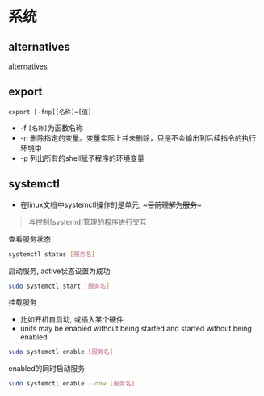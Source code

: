 # 系统

## alternatives

[alternatives](Linux_Command_Alternatives.md)

## export

```shell
export [-fnp][名称]=[值]
```

- -f `[名称]`为函数名称
- -n 删除指定的变量。变量实际上并未删除，只是不会输出到后续指令的执行环境中
- -p 列出所有的shell赋予程序的环境变量

## systemctl

- 在linux文档中systemctl操作的是单元, ~~~目前理解为服务~~~

> 与控制[systemd]管理的程序进行交互

查看服务状态

```bash
systemctl status [服务名]
```

启动服务, active状态设置为成功

```bash
sudo systemctl start [服务名]
```
挂载服务

- 比如开机自启动, 或插入某个硬件
- units may be enabled without being started and started without being enabled

```bash
sudo systemctl enable [服务名]
```
enabled的同时启动服务

```bash
sudo systemctl enable --now [服务名]
```
